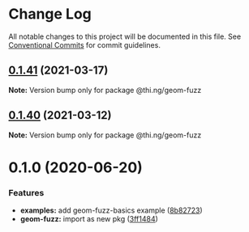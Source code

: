 # Change Log

All notable changes to this project will be documented in this file.
See [Conventional Commits](https://conventionalcommits.org) for commit guidelines.

## [0.1.41](https://github.com/thi-ng/umbrella/compare/@thi.ng/geom-fuzz@0.1.40...@thi.ng/geom-fuzz@0.1.41) (2021-03-17)

**Note:** Version bump only for package @thi.ng/geom-fuzz





## [0.1.40](https://github.com/thi-ng/umbrella/compare/@thi.ng/geom-fuzz@0.1.39...@thi.ng/geom-fuzz@0.1.40) (2021-03-12)

**Note:** Version bump only for package @thi.ng/geom-fuzz





# 0.1.0 (2020-06-20)


### Features

* **examples:** add geom-fuzz-basics example ([8b82723](https://github.com/thi-ng/umbrella/commit/8b82723c3708c78d5a67376036b661baec8e4ce0))
* **geom-fuzz:** import as new pkg ([3ff1484](https://github.com/thi-ng/umbrella/commit/3ff14848f277bd9dc7b2a009aa0a98d6e1d3df6c))
